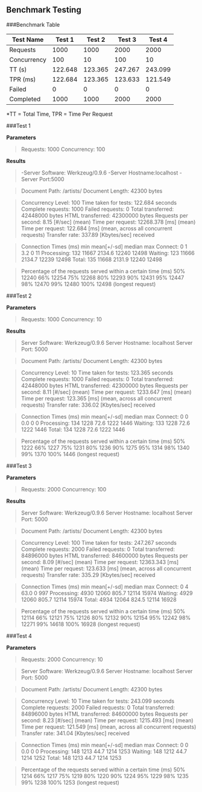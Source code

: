 Benchmark Testing
-----------------

###Benchmark Table

 Test Name      | Test 1 | Test 2 | Test 3 | Test 4 |
------ | ------ | ------ | ------ | ------ |
Requests | 1000 | 1000 | 2000 | 2000 |
Concurrency | 100 | 10 | 100 | 10 |
TT (s) | 122.648 | 123.365 | 247.267 | 243.099 | 
TPR (ms) | 122.684 | 123.365 | 123.633 | 121.549 |
Failed | 0 | 0 | 0 | 0 |
Completed | 1000 | 1000 | 2000 | 2000 |

*TT = Total Time, TPR = Time Per Request

###Test 1

**Parameters**
>Requests: 1000
Concurrency: 100

**Results**
>-Server Software: Werkzeug/0.9.6
-Server Hostname:localhost
-Server Port:5000

>Document Path:          /artists/
Document Length:        42300 bytes

>Concurrency Level:      100
Time taken for tests:   122.684 seconds
Complete requests:      1000
Failed requests:        0
Total transferred:      42448000 bytes
HTML transferred:       42300000 bytes
Requests per second:    8.15 [#/sec] (mean)
Time per request:       12268.378 [ms] (mean)
Time per request:       122.684 [ms] (mean, across all concurrent requests)
Transfer rate:          337.89 [Kbytes/sec] received

>Connection Times (ms)
              min  mean[+/-sd] median   max
Connect:        0    1   3.2      0      11
Processing:   132 11667 2134.6  12240   12498
Waiting:      123 11666 2134.7  12239   12498
Total:        135 11668 2131.9  12240   12498

>Percentage of the requests served within a certain time (ms)
  50%  12240
  66%  12254
  75%  12268
  80%  12293
  90%  12431
  95%  12447
  98%  12470
  99%  12480
 100%  12498 (longest request)

###Test 2

**Parameters**
>Requests: 1000 
Concurrency: 10

**Results**
>Server Software:        Werkzeug/0.9.6
Server Hostname:        localhost
Server Port:            5000

>Document Path:          /artists/
Document Length:        42300 bytes

>Concurrency Level:      10
Time taken for tests:   123.365 seconds
Complete requests:      1000
Failed requests:        0
Total transferred:      42448000 bytes
HTML transferred:       42300000 bytes
Requests per second:    8.11 [#/sec] (mean)
Time per request:       1233.647 [ms] (mean)
Time per request:       123.365 [ms] (mean, across all concurrent requests)
Transfer rate:          336.02 [Kbytes/sec] received

>Connection Times (ms)
              min  mean[+/-sd] median   max
Connect:        0    0   0.0      0       0
Processing:   134 1228  72.6   1222    1446
Waiting:      133 1228  72.6   1222    1446
Total:        134 1228  72.6   1222    1446

>Percentage of the requests served within a certain time (ms)
  50%   1222
  66%   1227
  75%   1231
  80%   1236
  90%   1275
  95%   1314
  98%   1340
  99%   1370
 100%   1446 (longest request)

###Test 3

**Parameters**
>Requests: 2000 
Concurrency: 100

**Results**
>Server Software:        Werkzeug/0.9.6
Server Hostname:        localhost
Server Port:            5000

>Document Path:          /artists/
Document Length:        42300 bytes

>Concurrency Level:      100
Time taken for tests:   247.267 seconds
Complete requests:      2000
Failed requests:        0
Total transferred:      84896000 bytes
HTML transferred:       84600000 bytes
Requests per second:    8.09 [#/sec] (mean)
Time per request:       12363.343 [ms] (mean)
Time per request:       123.633 [ms] (mean, across all concurrent requests)
Transfer rate:          335.29 [Kbytes/sec] received

>Connection Times (ms)
              min  mean[+/-sd] median   max
Connect:        0    4  63.0      0     997
Processing:  4930 12060 805.7  12114   15974
Waiting:     4929 12060 805.7  12114   15974
Total:       4934 12064 824.5  12114   16928

>Percentage of the requests served within a certain time (ms)
  50%  12114
  66%  12121
  75%  12126
  80%  12132
  90%  12154
  95%  12242
  98%  12271
  99%  14618
 100%  16928 (longest request)

###Test 4

**Parameters**
>Requests: 2000 
Concurrency: 10

>Server Software:        Werkzeug/0.9.6
Server Hostname:        localhost
Server Port:            5000

>Document Path:          /artists/
Document Length:        42300 bytes

>Concurrency Level:      10
Time taken for tests:   243.099 seconds
Complete requests:      2000
Failed requests:        0
Total transferred:      84896000 bytes
HTML transferred:       84600000 bytes
Requests per second:    8.23 [#/sec] (mean)
Time per request:       1215.493 [ms] (mean)
Time per request:       121.549 [ms] (mean, across all concurrent requests)
Transfer rate:          341.04 [Kbytes/sec] received

>Connection Times (ms)
              min  mean[+/-sd] median   max
Connect:        0    0   0.0      0       0
Processing:   148 1213  44.7   1214    1253
Waiting:      148 1212  44.7   1214    1252
Total:        148 1213  44.7   1214    1253

>Percentage of the requests served within a certain time (ms)
  50%   1214
  66%   1217
  75%   1219
  80%   1220
  90%   1224
  95%   1229
  98%   1235
  99%   1238
 100%   1253 (longest request)
